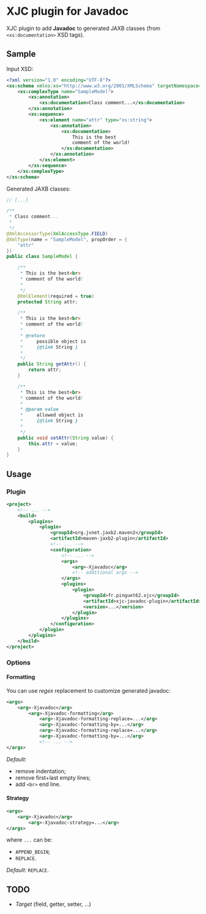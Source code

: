 # XJC plugin for Javadoc

XJC plugin to add **Javadoc** to generated JAXB classes (from `<xs:documentation>` XSD tags).

## Sample

Input XSD:
```xml
<?xml version="1.0" encoding="UTF-8"?>
<xs:schema xmlns:xs="http://www.w3.org/2001/XMLSchema" targetNamespace="http://fr/pinguet62">
	<xs:complexType name="SampleModel">
		<xs:annotation>
			<xs:documentation>Class comment...</xs:documentation>
		</xs:annotation>
		<xs:sequence>
			<xs:element name="attr" type="xs:string">
				<xs:annotation>
					<xs:documentation>
						This is the best
						comment of the world!
					</xs:documentation>
				</xs:annotation>
			</xs:element>
		</xs:sequence>
	</xs:complexType>
</xs:schema>
```

Generated JAXB classes:
```java
// [...]

/**
 * Class comment...
 * 
 */
@XmlAccessorType(XmlAccessType.FIELD)
@XmlType(name = "SampleModel", propOrder = {
    "attr"
})
public class SampleModel {

    /**
     * This is the best<br>
     * comment of the world!
     * 
     */
    @XmlElement(required = true)
    protected String attr;

    /**
     * This is the best<br>
     * comment of the world!
     * 
     * @return
     *     possible object is
     *     {@link String }
     *     
     */
    public String getAttr() {
        return attr;
    }

    /**
     * This is the best<br>
     * comment of the world!
     * 
     * @param value
     *     allowed object is
     *     {@link String }
     *     
     */
    public void setAttr(String value) {
        this.attr = value;
    }
}
```

## Usage

### Plugin

```xml
<project>
    <!-- ... -->
    <build>
        <plugins>
            <plugin>
                <groupId>org.jvnet.jaxb2.maven2</groupId>
                <artifactId>maven-jaxb2-plugin</artifactId>
                <!-- ... -->
                <configuration>
                    <!-- ... -->
                    <args>
                        <arg>-Xjavadoc</arg>
						<!-- additional args -->
                    </args>
                    <plugins>
                        <plugin>
                            <groupId>fr.pinguet62.xjc</groupId>
                            <artifactId>xjc-javadoc-plugin</artifactId>
                            <version>...</version>
                        </plugin>
                    </plugins>
                </configuration>
            </plugin>
        </plugins>
    </build>
</project>
```

### Options

#### Formatting

You can use *regex* replacement to customize generated javadoc:
```xml
<args>
	<arg>-Xjavadoc</arg>
		<arg>-Xjavadoc-formatting</arg>
			<arg>-Xjavadoc-formatting-replace=...</arg>
			<arg>-Xjavadoc-formatting-by=...</arg>
			<arg>-Xjavadoc-formatting-replace=...</arg>
			<arg>-Xjavadoc-formatting-by=...</arg>
			<!-- ... -->
</args>
```

*Default:*
* remove indentation;
* remove first+last empty lines;
* add `<br>` end line.

#### Strategy

```xml
<args>
	<arg>-Xjavadoc</arg>
		<arg>-Xjavadoc-strategy=...</arg>
</args>
```
where `...` can be:
* `APPEND_BEGIN`;
* `REPLACE`.

*Default:* `REPLACE`.

## TODO

* *Target* (field, getter, setter, ...)
